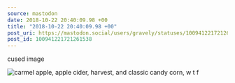 ```yaml
---
source: mastodon
date: 2018-10-22 20:40:09.98 +00
title: "2018-10-22 20:40:09.98 +00"
post_uri: https://mastodon.social/users/gravely/statuses/100941221721261538
post_id: 100941221721261538
---
```

cused image


![carmel apple, apple cider, harvest, and classic candy corn, w t f](/images/7334283.jpeg)

